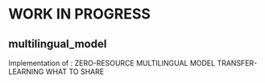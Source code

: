 # WORK IN PROGRESS
## multilingual_model 
Implementation of : ZERO-RESOURCE MULTILINGUAL MODEL TRANSFER- LEARNING WHAT TO SHARE
